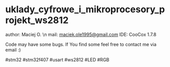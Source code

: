 # uklady_cyfrowe_i_mikroprocesory_projekt_ws2812

author: Maciej O. \n
mail:   maciek.ole1995@gmail.com
IDE:    CooCox 1.7.8

Code may have some bugs. If You find some feel free to contact me via email :)

#stm32 #stm32f407 #usart #ws2812 #LED #RGB

